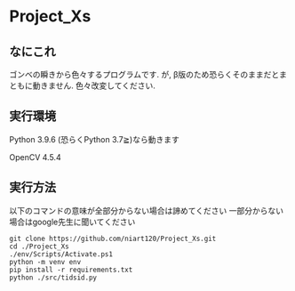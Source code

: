 # Project_Xs
 
## なにこれ
ゴンベの瞬きから色々するプログラムです.
が, β版のため恐らくそのままだとまともに動きません. 色々改変してください.

## 実行環境
Python 3.9.6 (恐らくPython 3.7≧)なら動きます

OpenCV 4.5.4

## 実行方法
以下のコマンドの意味が全部分からない場合は諦めてください
一部分からない場合はgoogle先生に聞いてください
```
git clone https://github.com/niart120/Project_Xs.git
cd ./Project_Xs
./env/Scripts/Activate.ps1
python -m venv env
pip install -r requirements.txt
python ./src/tidsid.py
```
